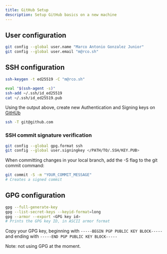 ```yaml
---
title: GitHub Setup
description: Setup GitHub basics on a new machine
---
```


## User configuration

```bash
git config --global user.name "Marco Antonio Gonzalez Junior"
git config --global user.email "m@rco.sh"
```

## SSH configuration

```bash
ssh-keygen -t ed25519 -C "m@rco.sh"
```

```bash
eval "$(ssh-agent -s)"
ssh-add ~/.ssh/id_ed25519
cat ~/.ssh/id_ed25519.pub
```

Using the output above, create new Authentication and Signing keys on [GitHUb](https://github.com/settings/keys)

```bash title="Testing the configuration"
ssh -T git@github.com
```

### SSH commit signature verification

```bash
git config --global gpg.format ssh
git config --global user.signingkey </PATH/TO/.SSH/KEY.PUB>
```

When committing changes in your local branch, add the -S flag to the git commit command:

```bash
git commit -S -m "YOUR_COMMIT_MESSAGE"
# Creates a signed commit
```

## GPG configuration

```bash
gpg --full-generate-key
gpg --list-secret-keys --keyid-format=long
gpg --armor --export <GPG key id>
# Prints the GPG key ID, in ASCII armor format
```

Copy your GPG key, beginning with `-----BEGIN PGP PUBLIC KEY BLOCK-----` and ending with `-----END PGP PUBLIC KEY BLOCK-----`

Note: not using GPG at the moment.
